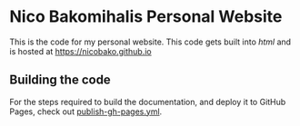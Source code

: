 # Nico Bakomihalis Personal Website

This is the code for my personal website.
This code gets built into *html* and is hosted at
https://nicobako.github.io

## Building the code

For the steps required to build the documentation,
and deploy it to GitHub Pages, check out
[publish-gh-pages.yml](.github/workflows/publish-gh-pages.yml).
